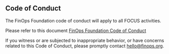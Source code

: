 Code of Conduct
---------------

The FinOps Foundation code of conduct will apply to all FOCUS activities. 

Please refer to this document [FinOps Foundation Code of Conduct](https://github.com/finopsfoundation/foundation/blob/main/code_of_conduct.md)

If you witness or are subjected to inappropriate behavior, or have concerns related to this Code of Conduct, please promptly contact [hello@finops.org](hello@finops.org).
